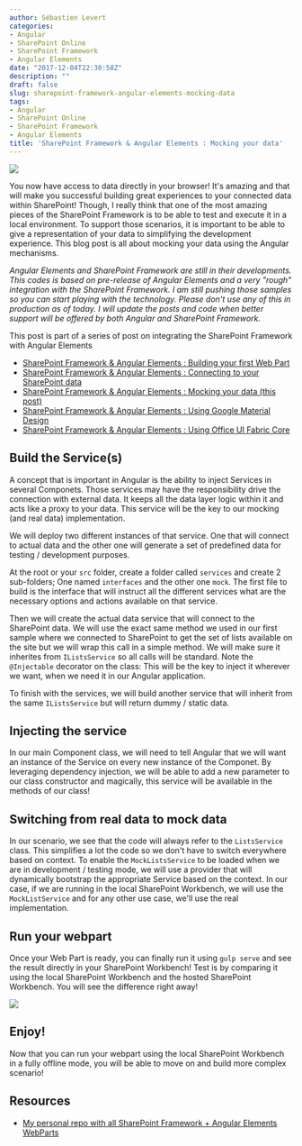 ```yaml
---
author: Sébastien Levert
categories:
- Angular
- SharePoint Online
- SharePoint Framework
- Angular Elements
date: "2017-12-04T22:30:58Z"
description: ""
draft: false
slug: sharepoint-framework-angular-elements-mocking-data
tags:
- Angular
- SharePoint Online
- SharePoint Framework
- Angular Elements
title: 'SharePoint Framework & Angular Elements : Mocking your data'
---
```



![](/content/images/2017/12/NgElements---Mocking-1.jpg)

You now have access to data directly in your browser! It's amazing and that will make you successful building great experiences to your connected data within SharePoint! Though, I really think that one of the most amazing pieces of the SharePoint Framework is to be able to test and execute it in a local environment. To support those scenarios, it is important to be able to give a representation of your data to simplifying the development experience. This blog post is all about mocking your data using the Angular mechanisms.

*Angular Elements and SharePoint Framework are still in their developments. This codes is based on pre-release of Angular Elements and a very "rough" integration with the SharePoint Framework. I am still pushing those samples so you can start playing with the technology. Please don't use any of this in production as of today. I will update the posts and code when better support will be offered by both Angular and SharePoint Framework.*

This post is part of a series of post on integrating the SharePoint Framework with Angular Elements

* [SharePoint Framework & Angular Elements : Building your first Web Part](http://sebastienlevert.com/2017/12/02/sharepoint-framework-angular-elements-building-your-first-web-part/)
* [SharePoint Framework & Angular Elements : Connecting to your SharePoint data](http://sebastienlevert.com/2017/12/03/sharepoint-framework-angular-elements-connecting-data/)
* [SharePoint Framework & Angular Elements : Mocking your data (this post)](http://www.sebastienlevert.com/2017/12/04/sharepoint-framework-angular-elements-mocking-data/)
* [SharePoint Framework & Angular Elements : Using Google Material Design](http://sebastienlevert.com/2017/12/05/sharepoint-framework-angular-elements-material-design/)
* [SharePoint Framework & Angular Elements : Using Office UI Fabric Core](http://www.sebastienlevert.com/2017/12/05/sharepoint-framework-angular-elements-office-ui-fabric-core/)

## Build the Service(s)

A concept that is important in Angular is the ability to inject Services in several Componets. Those services may have the responsibility drive the connection with external data. It keeps all the data layer logic within it and acts like a proxy to your data. This service will be the key to our mocking (and real data) implementation.

We will deploy two different instances of that service. One that will connect to actual data and the other one will generate a set of predefined data for testing / development purposes.

At the root or your `src` folder, create a folder called `services` and create 2 sub-folders; One named `interfaces` and the other one `mock`. The first file to build is the interface that will instruct all the different services what are the necessary options and actions available on that service.

<script src="https://gist.github.com/sebastienlevert/75a8e57021e972052047852b6f43f37d.js"></script>

Then we will create the actual data service that will connect to the SharePoint data. We will use the exact same method we used in our first sample where we connected to SharePoint to get the set of lists available on the site but we will wrap this call in a simple method. We will make sure it inherites from `IListsService` so all calls will be standard. Note the `@Injectable` decorator on the class: This will be the key to inject it wherever we want, when we need it in our Angular application.

<script src="https://gist.github.com/sebastienlevert/550ff259ee3ea6d01b45d4bb0955d587.js"></script>

To finish with the services, we will build another service that will inherit from the same `IListsService` but will return dummy / static data. 

<script src="https://gist.github.com/sebastienlevert/cdf896caa2d843f9ef5953f0f9685601.js"></script>

## Injecting the service

In our main Component class, we will need to tell Angular that we will want an instance of the Service on every new instance of the Componet. By leveraging dependency injection, we will be able to add a new parameter to our class constructor and magically, this service will be available in the methods of our class!

<script src="https://gist.github.com/sebastienlevert/e9859b9f00f2d7117587e19ee6a13e81.js"></script>

## Switching from real data to mock data

In our scenario, we see that the code will always refer to the `ListsService` class. This simplifies a lot the code so we don't have to switch everywhere based on context. To enable the `MockListsService` to be loaded when we are in development / testing mode, we will use a provider that will dynamically bootstrap the appropriate Service based on the context. In our case, if we are running in the local SharePoint Workbench, we will use the `MockListService` and for any other use case, we'll use the real implementation.

<script src="https://gist.github.com/sebastienlevert/d678b633888625a6e64fb2b147aa2419.js"></script>

## Run your webpart

Once your Web Part is ready, you can finally run it using `gulp serve` and see the result directly in your SharePoint Workbench! Test is by comparing it using the local SharePoint Workbench and the hosted SharePoint Workbench. You will see the difference right away!

![](/content/images/2017/12/angular-mock-data.gif)

## Enjoy!

Now that you can run your webpart using the local SharePoint Workbench in a fully offline mode, you will be able to move on and build more complex scenario!

## Resources

* [My personal repo with all SharePoint Framework + Angular Elements WebParts](https://github.com/sebastienlevert/spfx-ng-webparts/tree/master/spfx-ng-mock-data)